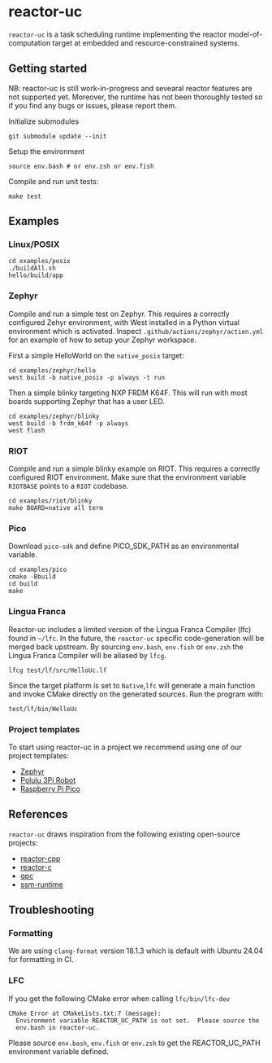 # reactor-uc

`reactor-uc` is a task scheduling runtime implementing the reactor
model-of-computation target at embedded and resource-constrained systems.

## Getting started

NB: reactor-uc is still work-in-progress and sevearal reactor features are not supported
yet. Moreover, the runtime has not been thoroughly tested so if you find any bugs or issues, please report them.


Initialize submodules

```shell
git submodule update --init
```

Setup the environment

```shell
source env.bash # or env.zsh or env.fish 
```

Compile and run unit tests:

```shell
make test
```

## Examples

### Linux/POSIX

```shell
cd examples/posix
./buildAll.sh
hello/build/app
```

### Zephyr
Compile and run a simple test on Zephyr. This requires a correctly configured
Zehyr environment, with West installed in a Python virtual environment which is
activated. Inspect `.github/actions/zephyr/action.yml` for an example of how to setup your Zephyr workspace. 

First a simple HelloWorld on the `native_posix` target:
```shell
cd examples/zephyr/hello
west build -b native_posix -p always -t run
```

Then a simple blinky targeting NXP FRDM K64F. This will run with most boards supporting Zephyr that has a user LED.
```shell
cd examples/zephyr/blinky
west build -b frdm_k64f -p always
west flash
```

### RIOT
Compile and run a simple blinky example on RIOT.
This requires a correctly configured RIOT environment.
Make sure that the environment variable `RIOTBASE` points to a `RIOT` codebase.

```shell
cd examples/riot/blinky
make BOARD=native all term
```

### Pico
Download `pico-sdk` and define PICO_SDK_PATH as an environmental variable.

```shell
cd examples/pico
cmake -Bbuild
cd build
make
```

### Lingua Franca
Reactor-uc includes a limited version of the Lingua Franca Compiler (lfc) found in `~/lfc`. In the future, the
`reactor-uc` specific code-generation will be merged back upstream. By sourcing `env.bash`, `env.fish` or `env.zsh` the
Lingua Franca Compiler will be aliased by `lfcg`.

```shell
lfcg test/lf/src/HelloUc.lf
```

Since the target platform is set to `Native`,`lfc` will generate a main function and invoke CMake directly on the
generated sources. Run the program with:

```shell
test/lf/bin/HelloUc
```

### Project templates
To start using reactor-uc in a project we recommend using one of our project templates:
- [Zephyr](https://github.com/lf-lang/lf-west-template/tree/reactor-uc)
- [Polulu 3Pi Robot](https://github.com/lf-lang/lf-3pi-template/tree/reactor-uc)
- [Raspberry Pi Pico](https://github.com/lf-lang/lf-pico-template/tree/reactor-uc)


## References

`reactor-uc` draws inspiration from the following existing open-source projects:

- [reactor-cpp](https://github.com/lf-lang/reactor-cpp)
- [reactor-c](https://github.com/lf-lang/reactor-c)
- [qpc](https://github.com/QuantumLeaps/qpc)
- [ssm-runtime](https://github.com/QuantumLeaps/qpc)

## Troubleshooting

### Formatting

We are using `clang-format` version 18.1.3 which is default with Ubuntu 24.04 for formatting in CI.

### LFC

If you get the following CMake error when calling `lfc/bin/lfc-dev`

```
CMake Error at CMakeLists.txt:7 (message):
  Environment variable REACTOR_UC_PATH is not set.  Please source the
  env.bash in reactor-uc.
```

Please source `env.bash`, `env.fish` or `env.zsh` to get the REACTOR_UC_PATH environment variable defined.
